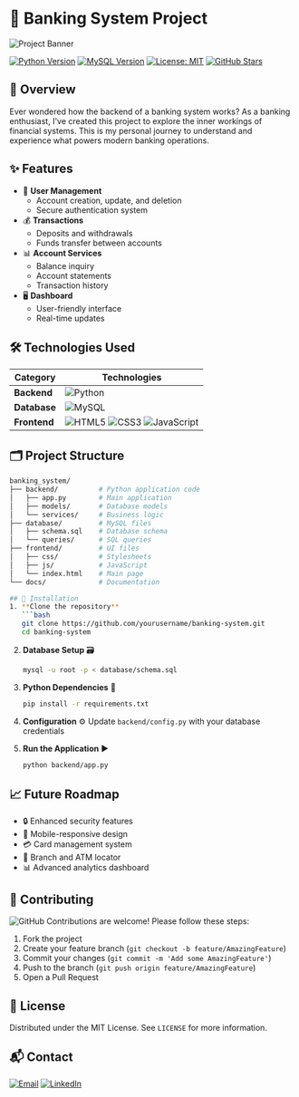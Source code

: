 # 🏦 Banking System Project

![Project Banner](https://via.placeholder.com/800x200?text=Banking+System+Project) <!-- Replace with your actual banner image -->

[![Python Version](https://img.shields.io/badge/python-3.8%2B-blue)](https://python.org)
[![MySQL Version](https://img.shields.io/badge/mysql-5.7%2B-orange)](https://mysql.com)
[![License: MIT](https://img.shields.io/badge/License-MIT-yellow.svg)](https://opensource.org/licenses/MIT)
[![GitHub Stars](https://img.shields.io/github/stars/phindulo.dev/banking_system?style=social)](https://github.com/phindulo.dev/banking_system)

## 🌟 Overview
Ever wondered how the backend of a banking system works? As a banking enthusiast, I've created this project to explore the inner workings of financial systems. This is my personal journey to understand and experience what powers modern banking operations.

## ✨ Features
- 👥 **User Management**
  - Account creation, update, and deletion
  - Secure authentication system
- 💰 **Transactions**
  - Deposits and withdrawals
  - Funds transfer between accounts
- 📊 **Account Services**
  - Balance inquiry
  - Account statements
  - Transaction history
- 🖥️ **Dashboard**
  - User-friendly interface
  - Real-time updates

## 🛠️ Technologies Used
| Category       | Technologies                          |
|----------------|---------------------------------------|
| **Backend**    | ![Python](https://img.shields.io/badge/Python-3776AB?logo=python&logoColor=white) |
| **Database**   | ![MySQL](https://img.shields.io/badge/MySQL-4479A1?logo=mysql&logoColor=white) |
| **Frontend**   | ![HTML5](https://img.shields.io/badge/HTML5-E34F26?logo=html5&logoColor=white) ![CSS3](https://img.shields.io/badge/CSS3-1572B6?logo=css3&logoColor=white) ![JavaScript](https://img.shields.io/badge/JavaScript-F7DF1E?logo=javascript&logoColor=black) |

## 🗂️ Project Structure
```bash
banking_system/
├── backend/          # Python application code
│   ├── app.py        # Main application
│   ├── models/       # Database models
│   └── services/     # Business logic
├── database/         # MySQL files
│   ├── schema.sql    # Database schema
│   └── queries/      # SQL queries
├── frontend/         # UI files
│   ├── css/          # Stylesheets
│   ├── js/           # JavaScript
│   └── index.html    # Main page
└── docs/             # Documentation

## 🚀 Installation
1. **Clone the repository**
   ```bash
   git clone https://github.com/yourusername/banking-system.git
   cd banking-system
   ```

2. **Database Setup** 🗃️
   ```bash
   mysql -u root -p < database/schema.sql
   ```

3. **Python Dependencies** 🐍
   ```bash
   pip install -r requirements.txt
   ```

4. **Configuration** ⚙️
   Update `backend/config.py` with your database credentials

5. **Run the Application** ▶️
   ```bash
   python backend/app.py
   ```

## 📈 Future Roadmap
- 🔒 Enhanced security features
- 📱 Mobile-responsive design
- 💳 Card management system
- 🏦 Branch and ATM locator
- 📊 Advanced analytics dashboard

## 🤝 Contributing
![GitHub](https://img.shields.io/badge/PRs-Welcome-brightgreen)
Contributions are welcome! Please follow these steps:
1. Fork the project
2. Create your feature branch (`git checkout -b feature/AmazingFeature`)
3. Commit your changes (`git commit -m 'Add some AmazingFeature'`)
4. Push to the branch (`git push origin feature/AmazingFeature`)
5. Open a Pull Request

## 📜 License
Distributed under the MIT License. See `LICENSE` for more information.

## 📬 Contact
[![Email](https://img.shields.io/badge/Email-Contact%20Me-red)](mailto:muthelophindulo223@icloud.com)
[![LinkedIn](https://img.shields.io/badge/LinkedIn-Connect-blue)]([(https://www.linkedin.com/in/muthelo-phindulo-942961209?utm_source=share&utm_campaign=share_via&utm_content=profile&utm_medium=ios_app)])
